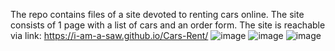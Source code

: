 The repo contains files of a site devoted to renting cars online. The site consists of 1 page with a list of cars and an order form. The site is reachable via link: https://i-am-a-saw.github.io/Cars-Rent/
![image](https://github.com/user-attachments/assets/ef114213-20df-4ed9-9147-e1167acdc019)
![image](https://github.com/user-attachments/assets/637bc8a2-84b7-4590-8baf-bb45d9ebbd29)
![image](https://github.com/user-attachments/assets/203279c6-f146-411c-afc0-af67bc88199d)
